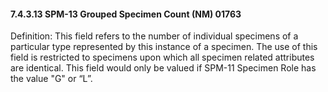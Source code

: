 #### 7.4.3.13 SPM-13 Grouped Specimen Count (NM) 01763 

Definition: This field refers to the number of individual specimens of a particular type represented by this instance of a specimen. The use of this field is restricted to specimens upon which all specimen related attributes are identical. This field would only be valued if SPM-11 Specimen Role has the value "G" or “L”.
